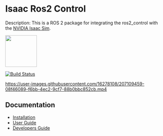 # Isaac Ros2 Control

Description: This is a ROS 2 package for integrating the ros2_control with the [NVIDIA Isaac Sim](https://developer.nvidia.com/isaac-sim).


<img src="https://picknik.ai/assets/images/logo.jpg" width="100">

[![Build Status](https://github.com/PickNikRobotics/isaac_ros2_control/actions/workflows/build_and_test.yaml/badge.svg)](https://github.com/PickNikRobotics/isaac_ros2_control/actions/workflows/build_and_test.yaml)

https://user-images.githubusercontent.com/16278108/207109459-08f46089-f6bb-4ec2-9cf7-88b0bbc852cb.mp4

## Documentation

- [Installation](doc/installation.md)
- [User Guide](doc/user.md)
- [Developers Guide](doc/developer.md)
